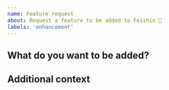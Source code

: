 ```yaml
---
name: Feature request
about: Request a feature to be added to Feishin 🎉
labels: 'enhancement'
---
```


## What do you want to be added?

## Additional context
